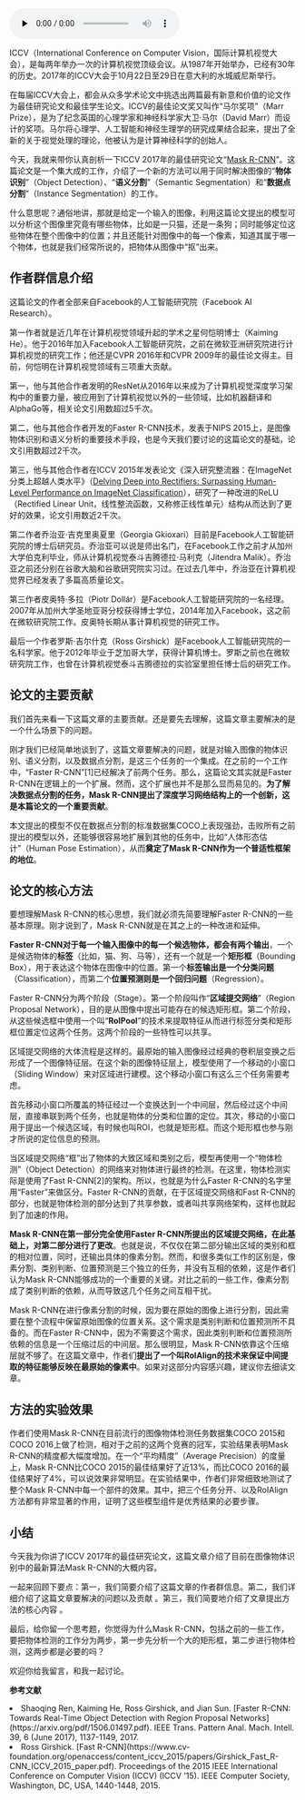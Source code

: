 <audio id="audio" title="007 | 精读2017年ICCV最佳研究论文" controls="" preload="none"><source id="mp3" src="https://static001.geekbang.org/resource/audio/9a/3b/9a879f1e99f1fa461334db4c6486f83b.mp3"></audio>

ICCV（International Conference on Computer Vision，国际计算机视觉大会），是每两年举办一次的计算机视觉顶级会议。从1987年开始举办，已经有30年的历史。2017年的ICCV大会于10月22日至29日在意大利的水城威尼斯举行。

在每届ICCV大会上，都会从众多学术论文中挑选出两篇最有新意和价值的论文作为最佳研究论文和最佳学生论文。ICCV的最佳论文奖又叫作“马尔奖项”（Marr Prize），是为了纪念英国的心理学家和神经科学家大卫·马尔（David Marr）而设计的奖项。马尔将心理学、人工智能和神经生理学的研究成果结合起来，提出了全新的关于视觉处理的理论，他被认为是计算神经科学的创始人。

今天，我就来带你认真剖析一下ICCV 2017年的最佳研究论文“[Mask R-CNN](https://research.fb.com/wp-content/uploads/2017/08/maskrcnn.pdf)”。这篇论文是一个集大成的工作，介绍了一个新的方法可以用于同时解决图像的“**物体识别**”（Object Detection）、“**语义分割**”（Semantic Segmentation）和“**数据点分割**”（Instance Segmentation）的工作。

什么意思呢？通俗地讲，那就是给定一个输入的图像，利用这篇论文提出的模型可以分析这个图像里究竟有哪些物体，比如是一只猫，还是一条狗；同时能够定位这些物体在整个图像中的位置；并且还能针对图像中的每一个像素，知道其属于哪一个物体，也就是我们经常所说的，把物体从图像中“抠”出来。

## 作者群信息介绍

这篇论文的作者全部来自Facebook的人工智能研究院（Facebook AI Research）。

第一作者就是近几年在计算机视觉领域升起的学术之星何恺明博士（Kaiming He）。他于2016年加入Facebook人工智能研究院，之前在微软亚洲研究院进行计算机视觉的研究工作；他还是CVPR 2016年和CVPR 2009年的最佳论文得主。目前，何恺明在计算机视觉领域有三项重大贡献。

第一，他与其他合作者发明的ResNet从2016年以来成为了计算机视觉深度学习架构中的重要力量，被应用到了计算机视觉以外的一些领域，比如机器翻译和AlphaGo等，相关论文引用数超过5千次。

第二，他与其他合作者开发的Faster R-CNN技术，发表于NIPS 2015上，是图像物体识别和语义分析的重要技术手段，也是今天我们要讨论的这篇论文的基础，论文引用数超过2千次。

第三，他与其他合作者在ICCV 2015年发表论文《深入研究整流器：在ImageNet分类上超越人类水平》（[Delving Deep into Rectifiers: Surpassing Human-Level Performance on ImageNet Classification](https://www.cv-foundation.org/openaccess/content_iccv_2015/papers/He_Delving_Deep_into_ICCV_2015_paper.pdf)），研究了一种改进的ReLU（Rectified Linear Unit，线性整流函数，又称修正线性单元）结构从而达到了更好的效果，论文引用数近2千次。

第二作者乔治亚⋅吉克里奥夏里（Georgia Gkioxari）目前是Facebook人工智能研究院的博士后研究员。乔治亚可以说是师出名门，在Facebook工作之前才从加州大学伯克利毕业，师从计算机视觉泰斗吉腾德拉⋅马利克（Jitendra Malik）。乔治亚之前还分别在谷歌大脑和谷歌研究院实习过。在过去几年中，乔治亚在计算机视觉界已经发表了多篇高质量论文。

第三作者皮奥特⋅多拉（Piotr Dollár）是Facebook人工智能研究院的一名经理。2007年从加州大学圣地亚哥分校获得博士学位，2014年加入Facebook，这之前在微软研究院工作。皮奥特长期从事计算机视觉的研究工作。

最后一个作者罗斯⋅吉尔什克（Ross Girshick）是Facebook人工智能研究院的一名科学家。他于2012年毕业于芝加哥大学，获得计算机博士。罗斯之前也在微软研究院工作，也曾在计算机视觉泰斗吉腾德拉的实验室里担任博士后的研究工作。

## 论文的主要贡献

我们首先来看一下这篇文章的主要贡献。还是要先去理解，这篇文章主要解决的是一个什么场景下的问题。

刚才我们已经简单地谈到了，这篇文章要解决的问题，就是对输入图像的物体识别、语义分割，以及数据点分割，是这三个任务的一个集成。在之前的一个工作中，“Faster R-CNN”[1]已经解决了前两个任务。那么，这篇论文其实就是Faster R-CNN在逻辑上的一个扩展。然而，这个扩展也并不是那么显而易见的。**为了解决数据点分割的任务，Mask R-CNN提出了深度学习网络结构上的一个创新，这是本篇论文的一个重要贡献**。

本文提出的模型不仅在数据点分割的标准数据集COCO上表现强劲，击败所有之前提出的模型以外，还能够很容易地扩展到其他的任务中，比如“人体形态估计”（Human Pose Estimation），从而**奠定了Mask R-CNN作为一个普适性框架的地位**。

## 论文的核心方法

要想理解Mask R-CNN的核心思想，我们就必须先简要理解Faster R-CNN的一些基本原理。刚才说到了，Mask R-CNN就是在其之上的一种改进和延伸。

**Faster R-CNN对于每一个输入图像中的每一个候选物体，都会有两个输出**，一个是候选物体的**标签**（比如，猫、狗、马等），还有一个就是一个**矩形框**（Bounding Box），用于表达这个物体在图像中的位置。第一个**标签输出是一个分类问题**（Classification），而第二个**位置预测则是一个回归问题**（Regression）。

Faster R-CNN分为两个阶段（Stage）。第一个阶段叫作“**区域提交网络**”（Region Proposal Network），目的是从图像中提出可能存在的候选矩形框。第二个阶段，从这些候选框中使用一个叫“**RoIPool**”的技术来提取特征从而进行标签分类和矩形框位置定位这两个任务。这两个阶段的一些特性可以共享。

区域提交网络的大体流程是这样的。最原始的输入图像经过经典的卷积层变换之后形成了一个图像特征层。在这个新的图像特征层上，模型使用了一个移动的小窗口（Sliding Window）来对区域进行建模。这个移动小窗口有这么三个任务需要考虑。

首先移动小窗口所覆盖的特征经过一个变换达到一个中间层，然后经过这个中间层，直接串联到两个任务，也就是物体的分类和位置的定位。其次，移动的小窗口用于提出一个候选区域，有时候也叫ROI，也就是矩形框。而这个矩形框也参与刚才所说的定位信息的预测。

当区域提交网络“框”出了物体的大致区域和类别之后，模型再使用一个“物体检测”（Object Detection）的网络来对物体进行最终的检测。在这里，物体检测实际是使用了Fast R-CNN[2]的架构。所以，也就是为什么Faster R-CNN的名字里用“Faster”来做区分。Faster R-CNN的贡献，在于区域提交网络和Fast R-CNN的部分，也就是物体检测的部分达到了共享参数，或者叫共享网络架构，这样也就起到了加速的作用。

**Mask R-CNN在第一部分完全使用Faster R-CNN所提出的区域提交网络，在此基础上，对第二部分进行了更改**。也就是说，不仅仅在第二部分输出区域的类别和框的相对位置，同时，还输出具体的像素分割。然而，和很多类似工作的区别是，像素分割、类别判断、位置预测是三个独立的任务，并没有互相的依赖，这是作者们认为Mask R-CNN能够成功的一个重要的关键。对比之前的一些工作，像素分割成了类别判断的依赖，从而导致这几个任务之间互相干扰。

Mask R-CNN在进行像素分割的时候，因为要在原始的图像上进行分割，因此需要在整个流程中保留原始图像的位置关系。这个需求是类别判断和位置预测所不具备的。而在Faster R-CNN中，因为不需要这个需求，因此类别判断和位置预测所依赖的信息是一个压缩过后的中间层。那么很明显，Mask R-CNN依靠这个压缩层就不够了。在这篇文章中，作者们**提出了一个叫RoIAlign的技术来保证中间提取的特征能够反映在最原始的像素中**。如果对这部分内容感兴趣，建议你去细读文章。

## 方法的实验效果

作者们使用Mask R-CNN在目前流行的图像物体检测任务数据集COCO 2015和COCO 2016上做了检测，相对于之前的这两个竞赛的冠军，实验结果表明Mask R-CNN的精度都大幅度增加。在一个“平均精度”（Average Precision）的度量上，Mask R-CNN比COCO 2015的最佳结果好了近13%，而比COCO 2016的最佳结果好了4%，可以说效果非常明显。在实验结果中，作者们非常细致地测试了整个Mask R-CNN中每一个部件的效果。其中，把三个任务分开、以及RoIAlign方法都有非常显著的作用，证明了这些模型组件是优秀结果的必要步骤。

## 小结

今天我为你讲了ICCV 2017年的最佳研究论文，这篇文章介绍了目前在图像物体识别中的最新算法Mask R-CNN的大概内容。

一起来回顾下要点：第一，我们简要介绍了这篇文章的作者群信息。第二，我们详细介绍了这篇文章要解决的问题以及贡献 。第三，我们简要地介绍了文章提出方法的核心内容 。

最后，给你留一个思考题，你觉得为什么Mask R-CNN，包括之前的一些工作，要把物体检测的工作分为两步，第一步先分析一个大的矩形框，第二步进行物体检测，这两步都是必要的吗？

欢迎你给我留言，和我一起讨论。

**参考文献**

<li>
Shaoqing Ren, Kaiming He, Ross Girshick, and Jian Sun. [Faster R-CNN: Towards Real-Time Object Detection with Region Proposal Networks](https://arxiv.org/pdf/1506.01497.pdf). IEEE Trans. Pattern Anal. Mach. Intell. 39, 6 (June 2017), 1137-1149, 2017.
</li>
<li>
Ross Girshick. [Fast R-CNN](https://www.cv-foundation.org/openaccess/content_iccv_2015/papers/Girshick_Fast_R-CNN_ICCV_2015_paper.pdf). Proceedings of the 2015 IEEE International Conference on Computer Vision (ICCV) (ICCV '15). IEEE Computer Society, Washington, DC, USA, 1440-1448, 2015.
</li>


